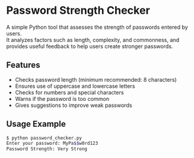 # Password Strength Checker

A simple Python tool that assesses the strength of passwords entered by users.  
It analyzes factors such as length, complexity, and commonness, and provides useful feedback to help users create stronger passwords.

## Features

- Checks password length (minimum recommended: 8 characters)
- Ensures use of uppercase and lowercase letters
- Checks for numbers and special characters
- Warns if the password is too common
- Gives suggestions to improve weak passwords

## Usage Example

```bash
$ python password_checker.py
Enter your password: MyPa$$w0rd123
Password Strength: Very Strong

